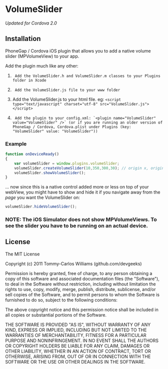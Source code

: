 VolumeSlider
============

*Updated for Cordova 2.0*

Installation
------------

PhoneGap / Cordova iOS plugin that allows you to add a native volume slider (MPVolumeView) to your app.

Add the plugin much like any other:

1.      Add the VolumeSlider.h and VolumeSlider.m classes to your Plugins folder in Xcode
2.      Add the VolumeSlider.js file to your www folder
3.	Add the VolumeSlider.js to your html file. eg: `<script type="text/javascript" charset="utf-8" src="VolumeSlider.js"></script>`
4.      Add the plugin to your config.xml: `<plugin name="VolumeSlider" value="VolumeSlider" />` (or if you are running an older version of PhoneGap / Cordova, Cordova.plist under Plugins (key: "VolumeSlider" value: "VolumeSlider"))

### Example
```javascript
function onDeviceReady()
{
	var volumeSlider = window.plugins.volumeSlider;
	volumeSlider.createVolumeSlider(10,350,300,30); // origin x, origin y, width, height
	volumeSlider.showVolumeSlider();
}
```

... now since this is a native control added more or less on top of your webView, you might have to show and hide it if you navigate away from the _page_ you want the VolumeSlider on:

```javascript
volumeSlider.hideVolumeSlider();
```

### NOTE: The iOS Simulator does not show MPVolumeViews. To see the slider you have to be running on an actual device.

## License

The MIT License

Copyright (c) 2011 Tommy-Carlos Williams (github.com/devgeeks)

Permission is hereby granted, free of charge, to any person obtaining a copy of this software and associated documentation files (the "Software"), to deal in the Software without restriction, including without limitation the rights to use, copy, modify, merge, publish, distribute, sublicense, and/or sell copies of the Software, and to permit persons to whom the Software is furnished to do so, subject to the following conditions:

The above copyright notice and this permission notice shall be included in all copies or substantial portions of the Software.

THE SOFTWARE IS PROVIDED "AS IS", WITHOUT WARRANTY OF ANY KIND, EXPRESS OR IMPLIED, INCLUDING BUT NOT LIMITED TO THE WARRANTIES OF MERCHANTABILITY, FITNESS FOR A PARTICULAR PURPOSE AND NONINFRINGEMENT. IN NO EVENT SHALL THE AUTHORS OR COPYRIGHT HOLDERS BE LIABLE FOR ANY CLAIM, DAMAGES OR OTHER LIABILITY, WHETHER IN AN ACTION OF CONTRACT, TORT OR OTHERWISE, ARISING FROM, OUT OF OR IN CONNECTION WITH THE SOFTWARE OR THE USE OR OTHER DEALINGS IN THE SOFTWARE.
